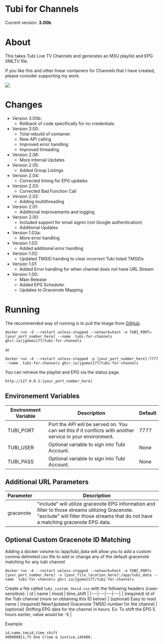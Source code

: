 # Tubi for Channels

Current version: **3.00b**

# About
This takes Tubi Live TV Channels and generates an M3U playlist and EPG XMLTV file.

If you like this and other linear containers for Channels that I have created, please consider supporting my work.

[![](https://pics.paypal.com/00/s/MDY0MzZhODAtNGI0MC00ZmU5LWI3ODYtZTY5YTcxOTNlMjRm/file.PNG)](https://www.paypal.com/donate/?hosted_button_id=BBUTPEU8DUZ6J)


# Changes
 - Version 3.00b: 
    - Rollback of code specifically for no credentials.
 - Version 3.00: 
    - Total rebuild of container.
    - New API calling
    - Improved error handling
    - Improved threading
 - Version 2.06: 
    - More Internal Updates
 - Version 2.05: 
    - Added Group Listings
 - Version 2.04: 
    - Corrected timing for EPG updates
 - Version 2.03: 
    - Corrected Bad Function Call
 - Version 2.02: 
    - Adding multithreading
 - Version 2.01: 
    - Additional improvements and logging
 - Version 2.00: 
    - Included support for email signin (not Google authentication)
    - Additional Updates
 - Version 1.03a: 
    - More error handling
 - Version 1.03: 
    - Added additional error handling
 - Version 1.02: 
    - Updated TMSID handing to clear incorrect Tubi listed TMSIDs
 - Version 1.01: 
    - Added Error handling for when channel does not have URL Stream
 - Version 1.00: 
    - Main Release
    - Added EPG Scheduler.
    - Updates to Gracenote Mapping


# Running
The recommended way of running is to pull the image from [GitHub](https://github.com/jgomez177/tubi-for-channels/pkgs/container/tubi-for-channels).

    docker run -d --restart unless-stopped --network=host -e TUBI_PORT=[your_port_number_here] --name  tubi-for-channels ghcr.io/jgomez177/tubi-for-channels
or

    docker run -d --restart unless-stopped -p [your_port_number_here]:7777 --name  tubi-for-channels ghcr.io/jgomez177/tubi-for-channels

You can retrieve the playlist and EPG via the status page.

    http://127.0.0.1:[your_port_number_here]

## Environement Variables
| Environment Variable | Description | Default |
|---|---|---|
| TUBI_PORT | Port the API will be served on. You can set this if it conflicts with another service in your environment. | 7777 |
| TUBI_USER | Optional variable to sign into Tubi Account. | None |
| TUBI_PASS | Optional variable to sign into Tubi Account. | None |

## Additional URL Parameters
| Parameter | Description |
|---|---|
| gracenote | "include" will utilize gracenote EPG information and filter to those streams utilizing Gracenote. "exclude" will filter those streams that do not have a matching gracenote EPG data. |

## Optional Custom Gracenote ID Matching

Adding a docker volume to /app/tubi_data will allow you to add a custom comma delimited csv file to add or change any of the default gracenote matching for any tubi channel

    docker run -d --restart unless-stopped --network=host -e TUBI_PORT=[your_port_number_here] -v [your_file_location_here]:/app/tubi_data --name  tubi-for-channels ghcr.io/jgomez177/tubi-for-channels

Create a file called `tubi_custom_tmsid.csv` with the following headers (case-sensitive):
| id |  name | tmsid | time_shift | 
|---|---|---|---|
| (required) id of the Tubi channel (more on obtaining this ID below) | (optional) Easy to read name | (required) New/Updated Gracenote TMSID number for the channel | (optional) Shifting EPG data for the channel in hours. Ex: To shift the EPG 5 hours earlier, value would be -5 | 

Example

    id,name,tmsid,time_shift
    400000011,TV One Crime & Justice,145680,


